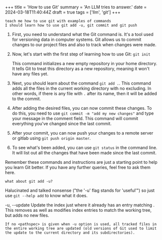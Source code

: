 +++
title = 'How to use Git'
summary = 'An LLM tries to answer.'
date = 2024-03-18T11:40:44Z
draft = true
tags = ['llm', 'git']
+++



```
teach me how to use git with examples of commands
I should learn how to use git add -u, git commit and git push
```

1. First, you need to understand what the Git command is. It's a tool used for versioning data in computer systems. Git allows us to commit changes to our project files and also to track when changes were made.

2. Now, let's start with the first step of learning how to use Git: `git init`

   This command initializes a new empty repository in your home directory. It tells Git to treat this directory as a new repository, meaning it won't have any files yet.

3. Next, you should learn about the command `git add .`. This command adds all the files in the current working directory with no excluding. In other words, if there is any file with `.` after its name, then it will be added to the commit.

4. After adding the desired files, you can now commit these changes. To do this, you need to use `git commit -m "add my new changes"` and type your message in the comment field. This command will commit everything you've changed since the last commit.

5. After your commit, you can now push your changes to a remote server or gitlab using `git push origin master`.

6. To see what's been added, you can use `git status` in the command line. It will list out all the changes that have been made since the last commit. 

Remember these commands and instructions are just a starting point to help you learn Git better. If you have any further queries, feel free to ask them here.

```
what about git add -u?
```

Halucinated and talked nonsense ("the '-u' flag stands for 'useful'") so just use `git --help add` to know what it does.

-u, --update
    Update the index just where it already has an entry matching <pathspec>. This removes as well as modifies index entries to match the working tree, but adds no new files.

    If no <pathspec> is given when -u option is used, all tracked files in the entire working tree are updated (old versions of Git used to limit the update to the current directory and its subdirectories).


